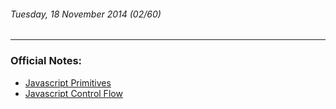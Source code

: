 ###### Tuesday, 18 November 2014 (02/60)
---
### Official Notes:
- [Javascript Primitives](https://github.com/paul-howard-ga/00-class-notes/tree/master/week_01_fundamentals/day_02_intro_to_js/dawn_js_primatives)
- [Javascript Control Flow](https://github.com/paul-howard-ga/00-class-notes/tree/master/week_01_fundamentals/day_02_intro_to_js/dusk_js_control_flow) 
